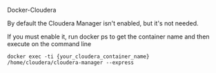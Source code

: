 Docker-Cloudera

By default the Cloudera Manager isn't enabled, but it's not needed.

If you must enable it, run docker ps to get the container name and then execute on the command line

    docker exec -ti {your_cloudera_container_name} /home/cloudera/cloudera-manager --express